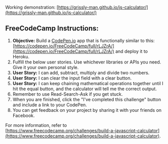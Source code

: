 Working demonstration: [https://grissly-man.github.io/js-calculator/](https://grissly-man.github.io/js-calculator/)

## FreeCodeCamp Instructions:
1. **Objective:** Build a [CodePen.io](https://codepen.io/FreeCodeCamp/full/rLJZrA/) app that is functionally similar to this: [https://codepen.io/FreeCodeCamp/full/rLJZrA/](https://codepen.io/FreeCodeCamp/full/rLJZrA/) and deploy it to Heroku.
2. Fulfill the below user stories. Use whichever libraries or APIs you need. Give it your own personal style.
3. **User Story:** I can add, subtract, multiply and divide two numbers.
4. **User Story:** I can clear the input field with a clear button.
5. **User Story:** I can keep chaining mathematical operations together until I hit the equal button, and the calculator will tell me the correct output.
6. Remember to use Read-Search-Ask if you get stuck.
7. When you are finished, click the "I've completed this challenge" button and include a link to your CodePen.
8. You can get feedback on your project by sharing it with your friends on Facebook.

For more information, refer to [https://www.freecodecamp.org/challenges/build-a-javascript-calculator](https://www.freecodecamp.org/challenges/build-a-javascript-calculator).